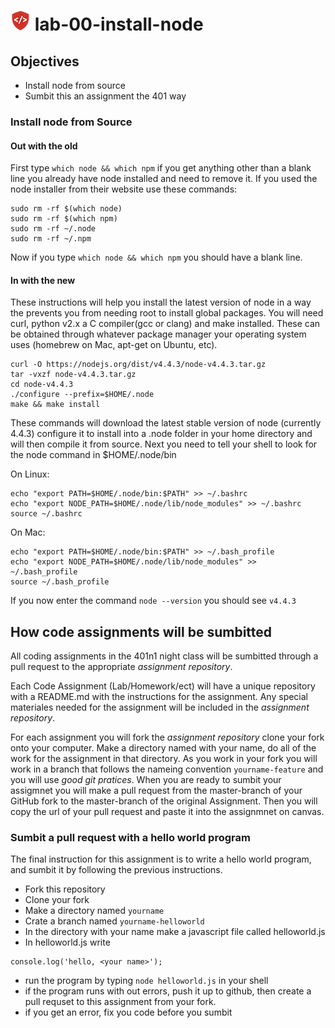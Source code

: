 ![Code Fellows](assets/badge.png) lab-00-install-node
=====================================================

## Objectives
* Install node from source
* Sumbit this an assignment the 401 way

### Install node from Source
#### Out with the old
First type `which node && which npm` if you get anything other than a blank line you already have node installed and need to remove it. If you used the node installer from their website use these commands:
```
sudo rm -rf $(which node)
sudo rm -rf $(which npm)
sudo rm -rf ~/.node
sudo rm -rf ~/.npm
```
Now if you type `which node && which npm` you should have a blank line.

#### In with the new
These instructions will help you install the latest version of node in a way the prevents you from needing root to install
global packages. You will need curl, python v2.x a C compiler(gcc or clang) and make installed. These can be obtained through whatever package manager your operating system uses (homebrew on Mac, apt-get on Ubuntu, etc).
```
curl -O https://nodejs.org/dist/v4.4.3/node-v4.4.3.tar.gz
tar -vxzf node-v4.4.3.tar.gz
cd node-v4.4.3
./configure --prefix=$HOME/.node
make && make install
```
These commands will download the latest stable version of node (currently 4.4.3) configure it to install into a .node folder in your 
home directory and will then compile it from source. Next you need to tell your shell to look for the node command in $HOME/.node/bin   

On Linux:
```
echo "export PATH=$HOME/.node/bin:$PATH" >> ~/.bashrc
echo "export NODE_PATH=$HOME/.node/lib/node_modules" >> ~/.bashrc
source ~/.bashrc
```
On Mac:
```
echo "export PATH=$HOME/.node/bin:$PATH" >> ~/.bash_profile
echo "export NODE_PATH=$HOME/.node/lib/node_modules" >> ~/.bash_profile
source ~/.bash_profile
```
If you now enter the command `node --version` you should see `v4.4.3`

## How code assignments will be sumbitted
All coding assignments in the 401n1 night class will be sumbitted through a pull request to the appropriate _assignment repository_.  

Each Code Assignment (Lab/Homework/ect) will have a unique repository with a README.md with the instructions for the assignment. Any special materiales needed for the assignment will be included in the _assignment repository_.  

For each assignment you will fork the _assignment repository_ clone your fork onto your computer. Make a directory named with your name, do all of the work for the assignment in that directory. As you work in your fork you will work in a branch that follows the nameing convention `yourname-feature` and you will use *good git pratices*. When you are ready to sumbit your assigmnet you will make a pull request from the master-branch of your GitHub fork to the master-branch of the original Assignment. Then  you will copy the url of your pull request and paste it into the assignmnet on canvas.  

### Sumbit a pull request with a hello world program
The final instruction for this assignment is to write a hello world program, and sumbit it by following the previous instructions.
* Fork this repository
* Clone your fork
* Make a directory named `yourname`
* Crate a branch named `yourname-helloworld`
* In the directory with your name make a javascript file called helloworld.js
* In helloworld.js write  
```
console.log('hello, <your name>');
```
* run the program by typing `node helloworld.js` in your shell
 * if the program runs with out errors, push it up to github, then create a pull requset to this assignment from your fork.
 * if you get an error, fix you code before you sumbit
